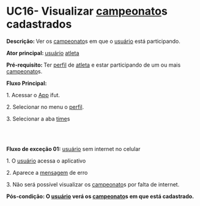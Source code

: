 # UC16- Visualizar <a href="../../lexico/#campeonato">campeonato</a>s cadastrados

<p class = "text-justify"><b>Descrição: </b> Ver os <a href="../../lexico/#campeonato">campeonato</a>s em que o  <a href="../../lexico/#usuario">usuário</a> está participando. 
</p>
<p class = "text-justify"><b>Ator principal: </b> <a href="../../lexico/#usuario">usuário</a> <a href="../../lexico/#atleta">atleta</a></p>
<p class = "text-justify"><b>Pré-requisito: </b>Ter  <a href="../../lexico/#perfil">perfil</a> de <a href="../../lexico/#atleta">atleta</a> e estar participando de um ou mais <a href="../../lexico/#campeonato">campeonato</a>s.</p>
<b>Fluxo Principal:</b><p class = "text-justify">   <p> 1. Acessar o <a href="../../lexico/#App">App</a> ifut.</p>
	<p>2. Selecionar no menu o  <a href="../../lexico/#perfil">perfil</a>.</p>
	<p>3. Selecionar a aba  <a href="../../lexico/#time">time</a>s</p></p>

<br></br>
<p><b>Fluxo de exceção 01:</b> <a href="../../lexico/#usuario">usuário</a> sem internet no celular
<p class = "text-justify">1. O  <a href="../../lexico/#usuario">usuário</a> acessa o aplicativo</p>
<p class = "text-justify">2. Aparece a  <a href="../../lexico/#mensagem">mensagem</a> de erro</p>
<p class = "text-justify">3. Não será possível visualizar os <a href="../../lexico/#campeonato">campeonato</a>s por falta de internet.</p>
<p><b>Pós-condição: O  <a href="../../lexico/#usuario">usuário</a> verá os <a href="../../lexico/#campeonato">campeonato</a>s em que está cadastrado.</b></p>